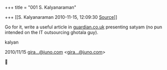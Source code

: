 +++
title = "001 S. Kalyanaraman"

+++
[[S. Kalyanaraman	2010-11-15, 12:09:30 [Source](https://groups.google.com/g/bvparishat/c/IVqe32HP224)]]



Go for it, write a useful article in [guardian.co.uk](http://guardian.co.uk) presenting satyam (no pun intended on the IT outsourcing ghotala guy).

  

kalyan  
  
  

2010/11/15 [gira...@juno.com]() \<[gira...@juno.com]()\>



